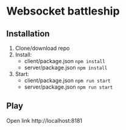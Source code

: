 # Websocket battleship

## Installation

1. Clone/download repo
2. Install:
   - client/package.json `npm install`
   - server/package.json `npm install`
3. Start:
   - client/package.json `npm run start`
   - server/package.json `npm run start`

## Play

Open link http://localhost:8181
